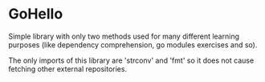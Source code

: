 # GoHello

Simple library with only two methods used for many different learning purposes (like dependency comprehension, go modules exercises and so).

The only imports of this library are 'strconv' and 'fmt' so it does not cause fetching other external repositories.
